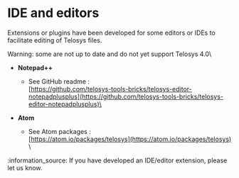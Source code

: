 # IDE and editors

Extensions or plugins have been developed for some editors or IDEs to facilitate editing of Telosys files.

Warning: some are not up to date and do not yet support Telosys 4.0\


* **Notepad++**
  * See GitHub readme : \
    [https://github.com/telosys-tools-bricks/telosys-editor-notepadplusplus](https://github.com/telosys-tools-bricks/telosys-editor-notepadplusplus)\

* **Atom**&#x20;
  * See Atom packages :  \
    [https://atom.io/packages/telosys](https://atom.io/packages/telosys) \
    \


:information\_source: If you have developed an IDE/editor extension, please let us know.
